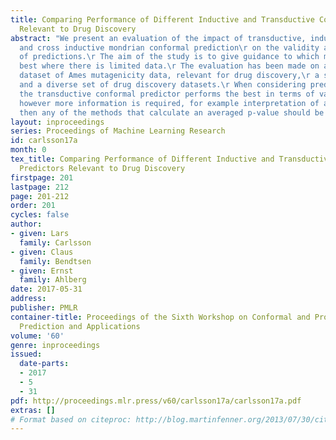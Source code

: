 ```yaml
---
title: Comparing Performance of Different Inductive and Transductive Conformal Predictors
  Relevant to Drug Discovery
abstract: "We present an evaluation of the impact of transductive, inductive, aggregated
  and cross inductive mondrian conformal prediction\r on the validity and efficiency
  of predictions.\r The aim of the study is to give guidance to which methods perform
  best where there is limited data.\r The evaluation has been made on a large public
  dataset of Ames mutagenicity data, relevant for drug discovery,\r a spam dataset
  and a diverse set of drug discovery datasets.\r When considering predictions only,
  the transductive conformal predictor performs the best in terms of validity.\r If
  however more information is required, for example interpretation of a prediction,\r
  then any of the methods that calculate an averaged p-value should be considered."
layout: inproceedings
series: Proceedings of Machine Learning Research
id: carlsson17a
month: 0
tex_title: Comparing Performance of Different Inductive and Transductive Conformal
  Predictors Relevant to Drug Discovery
firstpage: 201
lastpage: 212
page: 201-212
order: 201
cycles: false
author:
- given: Lars
  family: Carlsson
- given: Claus
  family: Bendtsen
- given: Ernst
  family: Ahlberg
date: 2017-05-31
address: 
publisher: PMLR
container-title: Proceedings of the Sixth Workshop on Conformal and Probabilistic
  Prediction and Applications
volume: '60'
genre: inproceedings
issued:
  date-parts:
  - 2017
  - 5
  - 31
pdf: http://proceedings.mlr.press/v60/carlsson17a/carlsson17a.pdf
extras: []
# Format based on citeproc: http://blog.martinfenner.org/2013/07/30/citeproc-yaml-for-bibliographies/
---
```

